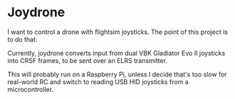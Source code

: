 # Joydrone
I want to control a drone with flightsim joysticks. The point of this project is to do that.

Currently, joydrone converts input from dual VBK Gladiator Evo II joysticks into CRSF frames, to be sent over an ELRS transmitter.

This will probably run on a Raspberry Pi, unless I decide that's too slow for real-world RC and switch to reading USB HID joysticks from a microcontroller.
